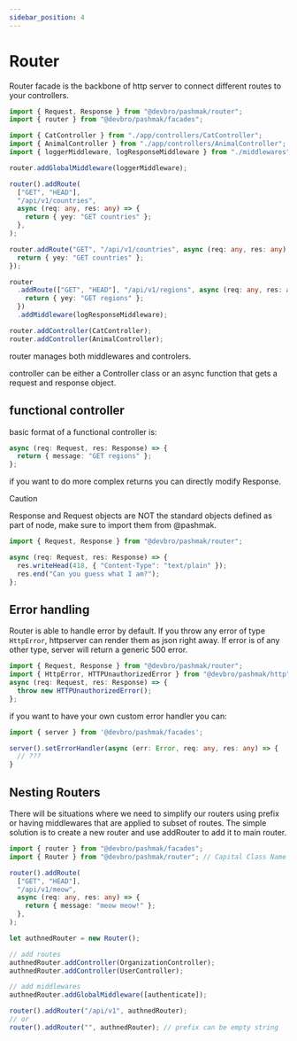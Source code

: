 ```yaml
---
sidebar_position: 4
---
```


# Router

Router facade is the backbone of http server to connect different routes to your controllers.

```ts
import { Request, Response } from "@devbro/pashmak/router";
import { router } from "@devbro/pashmak/facades";

import { CatController } from "./app/controllers/CatController";
import { AnimalController } from "./app/controllers/AnimalController";
import { loggerMiddleware, logResponseMiddleware } from "./middlewares";

router.addGlobalMiddleware(loggerMiddleware);

router().addRoute(
  ["GET", "HEAD"],
  "/api/v1/countries",
  async (req: any, res: any) => {
    return { yey: "GET countries" };
  },
);

router.addRoute("GET", "/api/v1/countries", async (req: any, res: any) => {
  return { yey: "GET countries" };
});

router
  .addRoute(["GET", "HEAD"], "/api/v1/regions", async (req: any, res: any) => {
    return { yey: "GET regions" };
  })
  .addMiddleware(logResponseMiddleware);

router.addController(CatController);
router.addController(AnimalController);
```

router manages both middlewares and controlers.

controller can be either a Controller class or an async function that gets a request and response object.

## functional controller

basic format of a functional controller is:

```ts
async (req: Request, res: Response) => {
  return { message: "GET regions" };
};
```

if you want to do more complex returns you can directly modify Response.

> [!CAUTION]
> Response and Request objects are NOT the standard objects defined as part of node, make sure to import them from @pashmak.

```ts
import { Request, Response } from "@devbro/pashmak/router";

async (req: Request, res: Response) => {
  res.writeHead(418, { "Content-Type": "text/plain" });
  res.end("Can you guess what I am?");
};
```

## Error handling

Router is able to handle error by default. If you throw any error of type `HttpError`, httpserver can render them as json right away. If error is of any other type, server will return a generic 500 error.

```ts
import { Request, Response } from "@devbro/pashmak/router";
import { HttpError, HTTPUnauthorizedError } from "@devbro/pashmak/http";
async (req: Request, res: Response) => {
  throw new HTTPUnauthorizedError();
};
```

if you want to have your own custom error handler you can:

```ts
import { server } from '@devbro/pashmak/facades';

server().setErrorHandler(async (err: Error, req: any, res: any) => {
  // ???
}
```

## Nesting Routers

There will be situations where we need to simplify our routers using prefix or having
middlewares that are applied to subset of routes. The simple solution is to create a new
router and use addRouter to add it to main router.

```ts
import { router } from "@devbro/pashmak/facades";
import { Router } from "@devbro/pashmak/router"; // Capital Class Name

router().addRoute(
  ["GET", "HEAD"],
  "/api/v1/meow",
  async (req: any, res: any) => {
    return { message: "meow meow!" };
  },
);

let authnedRouter = new Router();

// add routes
authnedRouter.addController(OrganizationController);
authnedRouter.addController(UserController);

// add middlewares
authnedRouter.addGlobalMiddleware([authenticate]);

router().addRouter("/api/v1", authnedRouter);
// or
router().addRouter("", authnedRouter); // prefix can be empty string
```
